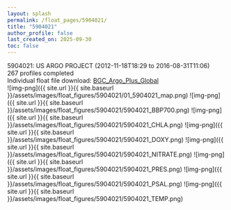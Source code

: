 ```yaml
---
layout: splash
permalink: /float_pages/5904021/
title: "5904021"
author_profile: false
last_created_on: 2025-09-30
toc: false
---
```

 
5904021: US ARGO PROJECT (2012-11-18T18:29 to 2016-08-31T11:06)\
267 profiles completed\
Individual float file download: [BGC_Argo_Plus_Global](https://ftp.soest.hawaii.edu/bgc_argo_plus/Individual_Floats/outliers_removed/5904021_Sprof_processed.nc)\
![img-png]({{ site.url }}{{ site.baseurl }}/assets/images/float_figures/5904021/01_5904021_map.png)
![img-png]({{ site.url }}{{ site.baseurl }}/assets/images/float_figures/5904021/5904021_BBP700.png)
![img-png]({{ site.url }}{{ site.baseurl }}/assets/images/float_figures/5904021/5904021_CHLA.png)
![img-png]({{ site.url }}{{ site.baseurl }}/assets/images/float_figures/5904021/5904021_DOXY.png)
![img-png]({{ site.url }}{{ site.baseurl }}/assets/images/float_figures/5904021/5904021_NITRATE.png)
![img-png]({{ site.url }}{{ site.baseurl }}/assets/images/float_figures/5904021/5904021_PRES.png)
![img-png]({{ site.url }}{{ site.baseurl }}/assets/images/float_figures/5904021/5904021_PSAL.png)
![img-png]({{ site.url }}{{ site.baseurl }}/assets/images/float_figures/5904021/5904021_TEMP.png)

